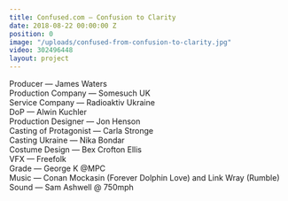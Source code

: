 ```yaml
---
title: Confused.com — Confusion to Clarity
date: 2018-08-22 00:00:00 Z
position: 0
image: "/uploads/confused-from-confusion-to-clarity.jpg"
video: 302496448
layout: project
---
```


Producer — James Waters  
Production Company — Somesuch UK  
Service Company — Radioaktiv Ukraine  
DoP — Alwin Kuchler  
Production Designer — Jon Henson  
Casting of Protagonist — Carla Stronge  
Casting Ukraine — Nika Bondar  
Costume Design — Bex Crofton Ellis  
VFX — Freefolk  
Grade — George K @MPC  
Music — Conan Mockasin (Forever Dolphin Love) and Link Wray (Rumble)  
Sound — Sam Ashwell @ 750mph  